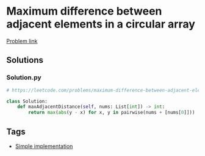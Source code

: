 # Maximum difference between adjacent elements in a circular array

[Problem link](https://leetcode.com/problems/maximum-difference-between-adjacent-elements-in-a-circular-array)

## Solutions


### Solution.py
```py
# https://leetcode.com/problems/maximum-difference-between-adjacent-elements-in-a-circular-array

class Solution:
    def maxAdjacentDistance(self, nums: List[int]) -> int:
        return max(abs(y - x) for x, y in pairwise(nums + [nums[0]]))
```
## Tags

* [Simple implementation](/Collections/simple-implementation.md#simple-implementation)
